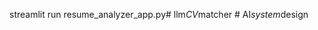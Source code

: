  streamlit run resume_analyzer_app.py#   l l m _ C V _ m a t c h e r  
 #   A I _ s y s t e m _ d e s i g n  
 